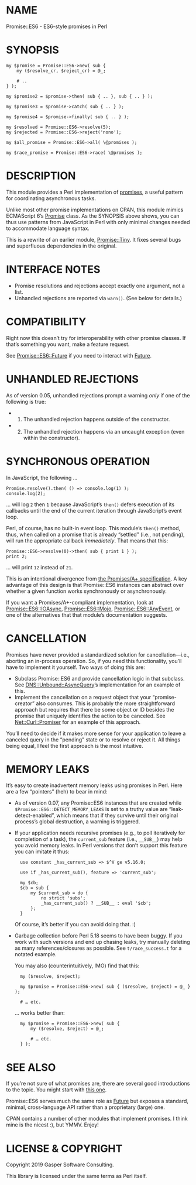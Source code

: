 # NAME

Promise::ES6 - ES6-style promises in Perl

# SYNOPSIS

    my $promise = Promise::ES6->new( sub {
        my ($resolve_cr, $reject_cr) = @_;

        # ..
    } );

    my $promise2 = $promise->then( sub { .. }, sub { .. } );

    my $promise3 = $promise->catch( sub { .. } );

    my $promise4 = $promise->finally( sub { .. } );

    my $resolved = Promise::ES6->resolve(5);
    my $rejected = Promise::ES6->reject('nono');

    my $all_promise = Promise::ES6->all( \@promises );

    my $race_promise = Promise::ES6->race( \@promises );

# DESCRIPTION

This module provides a Perl implementation of [promises](https://developer.mozilla.org/en-US/docs/Web/JavaScript/Guide/Using_promises), a useful pattern
for coordinating asynchronous tasks.

Unlike most other promise implementations on CPAN, this module
mimics ECMAScript 6’s [Promise](https://developer.mozilla.org/en-US/docs/Web/JavaScript/Reference/Global_Objects/Promise)
class. As the SYNOPSIS above shows, you can thus use patterns from JavaScript
in Perl with only minimal changes needed to accommodate language syntax.

This is a rewrite of an earlier module, [Promise::Tiny](https://metacpan.org/pod/Promise::Tiny). It fixes several
bugs and superfluous dependencies in the original.

# INTERFACE NOTES

- Promise resolutions and rejections accept exactly one argument,
not a list.
- Unhandled rejections are reported via `warn()`. (See below
for details.)

# COMPATIBILITY

Right now this doesn’t try for interoperability with other promise
classes. If that’s something you want, make a feature request.

See [Promise::ES6::Future](https://metacpan.org/pod/Promise::ES6::Future) if you need to interact with [Future](https://metacpan.org/pod/Future).

# UNHANDLED REJECTIONS

As of version 0.05, unhandled rejections prompt a warning _only_ if one
of the following is true:

- 1) The unhandled rejection happens outside of the constructor.
- 2) The unhandled rejection happens via an uncaught exception
(even within the constructor).

# SYNCHRONOUS OPERATION

In JavaScript, the following …

    Promise.resolve().then( () => console.log(1) );
    console.log(2);

… will log `2` then `1` because JavaScript’s `then()` defers execution
of its callbacks until the end of the current iteration through JavaScript’s
event loop.

Perl, of course, has no built-in event loop. This module’s `then()` method,
thus, when called on a promise that is already
“settled” (i.e., not pending), will run the appropriate callback
_immediately_. That means that this:

    Promise::ES6->resolve(0)->then( sub { print 1 } );
    print 2;

… will print `12` instead of `21`.

This is an intentional divergence from
[the Promises/A+ specification](https://promisesaplus.com/#point-34).
A key advantage of this design is that Promise::ES6 instances can abstract
over whether a given function works synchronously or asynchronously.

If you want a Promises/A+-compliant implementation, look at
[Promise::ES6::IOAsync](https://metacpan.org/pod/Promise::ES6::IOAsync), [Promise::ES6::Mojo](https://metacpan.org/pod/Promise::ES6::Mojo),
[Promise::ES6::AnyEvent](https://metacpan.org/pod/Promise::ES6::AnyEvent), or one of the alternatives
that that module’s documentation suggests.

# CANCELLATION

Promises have never provided a standardized solution for cancellation—i.e.,
aborting an in-process operation. So, if you need this functionality, you’ll
have to implement it yourself. Two ways of doing this are:

- Subclass Promise::ES6 and provide cancellation logic in that
subclass. See [DNS::Unbound::AsyncQuery](https://metacpan.org/pod/DNS::Unbound::AsyncQuery)’s implementation for an
example of this.
- Implement the cancellation on a request object that your
“promise-creator” also consumes. This is probably the more straightforward
approach but requires that there
be some object or ID besides the promise that uniquely identifies the action
to be canceled. See [Net::Curl::Promiser](https://metacpan.org/pod/Net::Curl::Promiser) for an example of this approach.

You’ll need to decide if it makes more sense for your application to leave
a canceled query in the “pending” state or to resolve or reject it.
All things being equal, I feel the first approach is the most intuitive.

# MEMORY LEAKS

It’s easy to create inadvertent memory leaks using promises in Perl.
Here are a few “pointers” (heh) to bear in mind:

- As of version 0.07, any Promise::ES6 instances that are created while
`$Promise::ES6::DETECT_MEMORY_LEAKS` is set to a truthy value are
“leak-detect-enabled”, which means that if they survive until their original
process’s global destruction, a warning is triggered.
- If your application needs recursive promises (e.g., to poll
iteratively for completion of a task), the `current_sub` feature (i.e.,
`__SUB__`) may help you avoid memory leaks. In Perl versions that don’t
support this feature you can imitate it thus:

        use constant _has_current_sub => $^V ge v5.16.0;

        use if _has_current_sub(), feature => 'current_sub';

        my $cb;
        $cb = sub {
            my $current_sub = do {
                no strict 'subs';
                _has_current_sub() ? __SUB__ : eval '$cb';
            };
        }

    Of course, it’s better if you can avoid doing that. :)

- Garbage collection before Perl 5.18 seems to have been buggy.
If you work with such versions and end up chasing leaks,
try manually deleting as many references/closures as possible. See
`t/race_success.t` for a notated example.

    You may also (counterintuitively, IMO) find that this:

        my ($resolve, $reject);

        my $promise = Promise::ES6->new( sub { ($resolve, $reject) = @_ } );

        # … etc.

    … works better than:

        my $promise = Promise::ES6->new( sub {
            my ($resolve, $reject) = @_;

            # … etc.
        } );

# SEE ALSO

If you’re not sure of what promises are, there are several good
introductions to the topic. You might start with
[this one](https://developer.mozilla.org/en-US/docs/Web/JavaScript/Guide/Using_promises).

Promise::ES6 serves much the same role as [Future](https://metacpan.org/pod/Future) but exposes
a standard, minimal, cross-language API rather than a proprietary (large) one.

CPAN contains a number of other modules that implement promises. I think
mine is the nicest :), but YMMV. Enjoy!

# LICENSE & COPYRIGHT

Copyright 2019 Gasper Software Consulting.

This library is licensed under the same terms as Perl itself.
